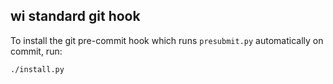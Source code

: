 wi standard git hook
--------------------

To install the git pre-commit hook which runs `presubmit.py` automatically on
commit, run:

    ./install.py
